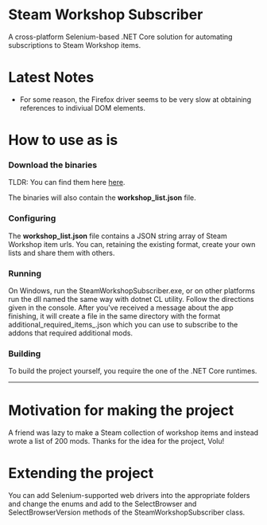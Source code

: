 # Steam Workshop Subscriber

A cross-platform Selenium-based .NET Core solution for automating subscriptions to Steam Workshop items. 

# Latest Notes
- For some reason, the Firefox driver seems to be very slow at obtaining references to indiviual DOM elements.

# How to use as is

### Download the binaries 
TLDR: You can find them here [here](https://github.com/niko-la-petrovic/SteamWorkshopSubscriber/releases).

 The binaries will also contain the **workshop_list.json** file.
### Configuring
The **workshop_list.json** file contains a JSON string array of Steam Workshop item urls. You can, retaining the existing format, create your own lists and share them with others.

### Running
On Windows, run the SteamWorkshopSubscriber.exe, or on other platforms run the dll named the same way with dotnet CL utility.
Follow the directions given in the console. After you've received a message about the app finishing, it will create a file in the same directory with the format additional_required_items_<timestamp>.json which you can use to subscribe to the addons that required additional mods. 
### Building

To build the project yourself, you require the one of the .NET Core runtimes.

---

# Motivation for making the project

A friend was lazy to make a Steam collection of workshop items and instead wrote a list of 200 mods. Thanks for the idea for the project, Volu!


# Extending the project

You can add Selenium-supported web drivers into the appropriate folders and change the enums and add to the SelectBrowser and SelectBrowserVersion methods of the SteamWorkshopSubscriber class.
